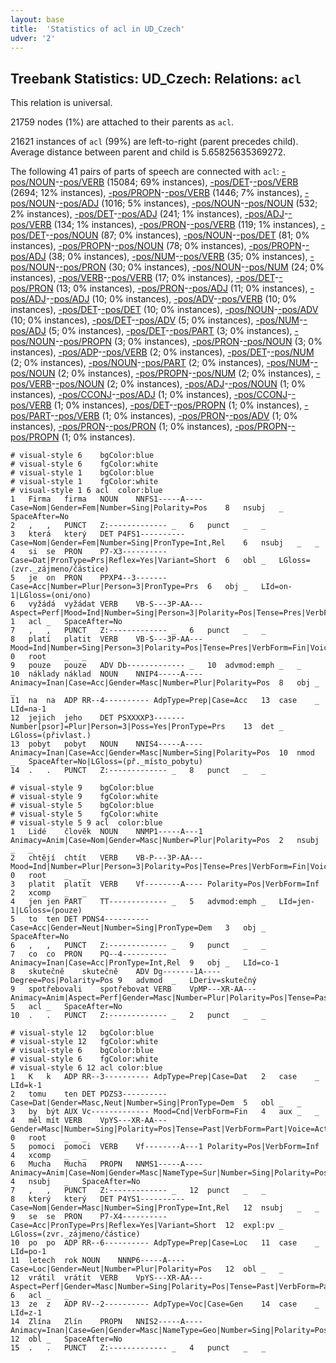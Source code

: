 ```yaml
---
layout: base
title:  'Statistics of acl in UD_Czech'
udver: '2'
---
```


## Treebank Statistics: UD_Czech: Relations: `acl`

This relation is universal.

21759 nodes (1%) are attached to their parents as `acl`.

21621 instances of `acl` (99%) are left-to-right (parent precedes child).
Average distance between parent and child is 5.65825635369272.

The following 41 pairs of parts of speech are connected with `acl`: [-pos/NOUN]()-[-pos/VERB]() (15084; 69% instances), [-pos/DET]()-[-pos/VERB]() (2694; 12% instances), [-pos/PROPN]()-[-pos/VERB]() (1446; 7% instances), [-pos/NOUN]()-[-pos/ADJ]() (1016; 5% instances), [-pos/NOUN]()-[-pos/NOUN]() (532; 2% instances), [-pos/DET]()-[-pos/ADJ]() (241; 1% instances), [-pos/ADJ]()-[-pos/VERB]() (134; 1% instances), [-pos/PRON]()-[-pos/VERB]() (119; 1% instances), [-pos/DET]()-[-pos/NOUN]() (87; 0% instances), [-pos/NOUN]()-[-pos/DET]() (81; 0% instances), [-pos/PROPN]()-[-pos/NOUN]() (78; 0% instances), [-pos/PROPN]()-[-pos/ADJ]() (38; 0% instances), [-pos/NUM]()-[-pos/VERB]() (35; 0% instances), [-pos/NOUN]()-[-pos/PRON]() (30; 0% instances), [-pos/NOUN]()-[-pos/NUM]() (24; 0% instances), [-pos/VERB]()-[-pos/VERB]() (17; 0% instances), [-pos/DET]()-[-pos/PRON]() (13; 0% instances), [-pos/PRON]()-[-pos/ADJ]() (11; 0% instances), [-pos/ADJ]()-[-pos/ADJ]() (10; 0% instances), [-pos/ADV]()-[-pos/VERB]() (10; 0% instances), [-pos/DET]()-[-pos/DET]() (10; 0% instances), [-pos/NOUN]()-[-pos/ADV]() (10; 0% instances), [-pos/DET]()-[-pos/ADV]() (5; 0% instances), [-pos/NUM]()-[-pos/ADJ]() (5; 0% instances), [-pos/DET]()-[-pos/PART]() (3; 0% instances), [-pos/NOUN]()-[-pos/PROPN]() (3; 0% instances), [-pos/PRON]()-[-pos/NOUN]() (3; 0% instances), [-pos/ADP]()-[-pos/VERB]() (2; 0% instances), [-pos/DET]()-[-pos/NUM]() (2; 0% instances), [-pos/NOUN]()-[-pos/PART]() (2; 0% instances), [-pos/NUM]()-[-pos/NOUN]() (2; 0% instances), [-pos/PROPN]()-[-pos/NUM]() (2; 0% instances), [-pos/VERB]()-[-pos/NOUN]() (2; 0% instances), [-pos/ADJ]()-[-pos/NOUN]() (1; 0% instances), [-pos/CCONJ]()-[-pos/ADJ]() (1; 0% instances), [-pos/CCONJ]()-[-pos/VERB]() (1; 0% instances), [-pos/DET]()-[-pos/PROPN]() (1; 0% instances), [-pos/PART]()-[-pos/VERB]() (1; 0% instances), [-pos/PRON]()-[-pos/ADV]() (1; 0% instances), [-pos/PRON]()-[-pos/PRON]() (1; 0% instances), [-pos/PROPN]()-[-pos/PROPN]() (1; 0% instances).


~~~ conllu
# visual-style 6	bgColor:blue
# visual-style 6	fgColor:white
# visual-style 1	bgColor:blue
# visual-style 1	fgColor:white
# visual-style 1 6 acl	color:blue
1	Firma	firma	NOUN	NNFS1-----A----	Case=Nom|Gender=Fem|Number=Sing|Polarity=Pos	8	nsubj	_	SpaceAfter=No
2	,	,	PUNCT	Z:-------------	_	6	punct	_	_
3	která	který	DET	P4FS1----------	Case=Nom|Gender=Fem|Number=Sing|PronType=Int,Rel	6	nsubj	_	_
4	si	se	PRON	P7-X3----------	Case=Dat|PronType=Prs|Reflex=Yes|Variant=Short	6	obl	_	LGloss=(zvr._zájmeno/částice)
5	je	on	PRON	PPXP4--3-------	Case=Acc|Number=Plur|Person=3|PronType=Prs	6	obj	_	LId=on-1|LGloss=(oni/ono)
6	vyžádá	vyžádat	VERB	VB-S---3P-AA---	Aspect=Perf|Mood=Ind|Number=Sing|Person=3|Polarity=Pos|Tense=Pres|VerbForm=Fin|Voice=Act	1	acl	_	SpaceAfter=No
7	,	,	PUNCT	Z:-------------	_	6	punct	_	_
8	platí	platit	VERB	VB-S---3P-AA---	Mood=Ind|Number=Sing|Person=3|Polarity=Pos|Tense=Pres|VerbForm=Fin|Voice=Act	0	root	_	_
9	pouze	pouze	ADV	Db-------------	_	10	advmod:emph	_	_
10	náklady	náklad	NOUN	NNIP4-----A----	Animacy=Inan|Case=Acc|Gender=Masc|Number=Plur|Polarity=Pos	8	obj	_	_
11	na	na	ADP	RR--4----------	AdpType=Prep|Case=Acc	13	case	_	LId=na-1
12	jejich	jeho	DET	PSXXXXP3-------	Number[psor]=Plur|Person=3|Poss=Yes|PronType=Prs	13	det	_	LGloss=(přivlast.)
13	pobyt	pobyt	NOUN	NNIS4-----A----	Animacy=Inan|Case=Acc|Gender=Masc|Number=Sing|Polarity=Pos	10	nmod	_	SpaceAfter=No|LGloss=(př._místo_pobytu)
14	.	.	PUNCT	Z:-------------	_	8	punct	_	_

~~~


~~~ conllu
# visual-style 9	bgColor:blue
# visual-style 9	fgColor:white
# visual-style 5	bgColor:blue
# visual-style 5	fgColor:white
# visual-style 5 9 acl	color:blue
1	Lidé	člověk	NOUN	NNMP1-----A---1	Animacy=Anim|Case=Nom|Gender=Masc|Number=Plur|Polarity=Pos	2	nsubj	_	_
2	chtějí	chtít	VERB	VB-P---3P-AA---	Mood=Ind|Number=Plur|Person=3|Polarity=Pos|Tense=Pres|VerbForm=Fin|Voice=Act	0	root	_	_
3	platit	platit	VERB	Vf--------A----	Polarity=Pos|VerbForm=Inf	2	xcomp	_	_
4	jen	jen	PART	TT-------------	_	5	advmod:emph	_	LId=jen-1|LGloss=(pouze)
5	to	ten	DET	PDNS4----------	Case=Acc|Gender=Neut|Number=Sing|PronType=Dem	3	obj	_	SpaceAfter=No
6	,	,	PUNCT	Z:-------------	_	9	punct	_	_
7	co	co	PRON	PQ--4----------	Animacy=Inan|Case=Acc|PronType=Int,Rel	9	obj	_	LId=co-1
8	skutečně	skutečně	ADV	Dg-------1A----	Degree=Pos|Polarity=Pos	9	advmod	_	LDeriv=skutečný
9	spotřebovali	spotřebovat	VERB	VpMP---XR-AA---	Animacy=Anim|Aspect=Perf|Gender=Masc|Number=Plur|Polarity=Pos|Tense=Past|VerbForm=Part|Voice=Act	5	acl	_	SpaceAfter=No
10	.	.	PUNCT	Z:-------------	_	2	punct	_	_

~~~


~~~ conllu
# visual-style 12	bgColor:blue
# visual-style 12	fgColor:white
# visual-style 6	bgColor:blue
# visual-style 6	fgColor:white
# visual-style 6 12 acl	color:blue
1	K	k	ADP	RR--3----------	AdpType=Prep|Case=Dat	2	case	_	LId=k-1
2	tomu	ten	DET	PDZS3----------	Case=Dat|Gender=Masc,Neut|Number=Sing|PronType=Dem	5	obl	_	_
3	by	být	AUX	Vc-------------	Mood=Cnd|VerbForm=Fin	4	aux	_	_
4	měl	mít	VERB	VpYS---XR-AA---	Gender=Masc|Number=Sing|Polarity=Pos|Tense=Past|VerbForm=Part|Voice=Act	0	root	_	_
5	pomoci	pomoci	VERB	Vf--------A---1	Polarity=Pos|VerbForm=Inf	4	xcomp	_	_
6	Mucha	Mucha	PROPN	NNMS1-----A----	Animacy=Anim|Case=Nom|Gender=Masc|NameType=Sur|Number=Sing|Polarity=Pos	4	nsubj	_	SpaceAfter=No
7	,	,	PUNCT	Z:-------------	_	12	punct	_	_
8	který	který	DET	P4YS1----------	Case=Nom|Gender=Masc|Number=Sing|PronType=Int,Rel	12	nsubj	_	_
9	se	se	PRON	P7-X4----------	Case=Acc|PronType=Prs|Reflex=Yes|Variant=Short	12	expl:pv	_	LGloss=(zvr._zájmeno/částice)
10	po	po	ADP	RR--6----------	AdpType=Prep|Case=Loc	11	case	_	LId=po-1
11	letech	rok	NOUN	NNNP6-----A----	Case=Loc|Gender=Neut|Number=Plur|Polarity=Pos	12	obl	_	_
12	vrátil	vrátit	VERB	VpYS---XR-AA---	Aspect=Perf|Gender=Masc|Number=Sing|Polarity=Pos|Tense=Past|VerbForm=Part|Voice=Act	6	acl	_	_
13	ze	z	ADP	RV--2----------	AdpType=Voc|Case=Gen	14	case	_	LId=z-1
14	Zlína	Zlín	PROPN	NNIS2-----A----	Animacy=Inan|Case=Gen|Gender=Masc|NameType=Geo|Number=Sing|Polarity=Pos	12	obl	_	SpaceAfter=No
15	.	.	PUNCT	Z:-------------	_	4	punct	_	_

~~~


